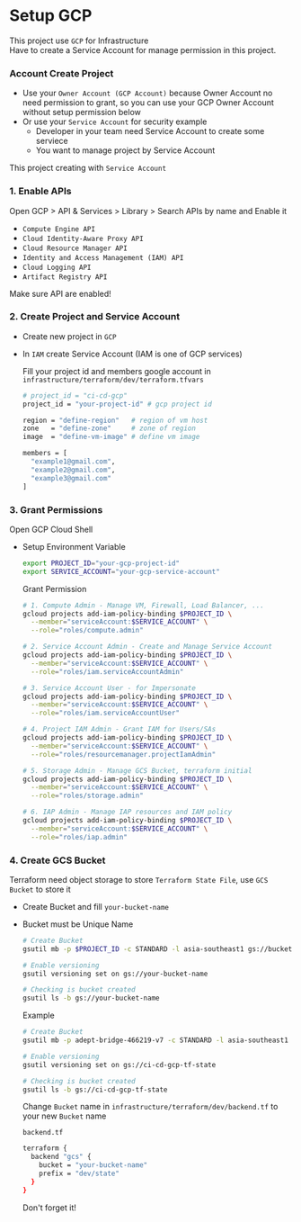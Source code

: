 # Setup GCP

This project use `GCP` for Infrastructure<br>
Have to create a Service Account for manage permission in this project.

### Account Create Project

- Use your `Owner Account (GCP Account)` because Owner Account no need permission to grant, so you can use your GCP Owner Account without setup permission below
- Or use your `Service Account` for security example
  - Developer in your team need Service Account to create some serviece
  - You want to manage project by Service Account

This project creating with `Service Account`

### 1. Enable APIs

Open GCP > API & Services > Library > Search APIs by name and Enable it

- `Compute Engine API`
- `Cloud Identity-Aware Proxy API`
- `Cloud Resource Manager API`
- `Identity and Access Management (IAM) API`
- `Cloud Logging API`
- `Artifact Registry API`

Make sure API are enabled!

### 2. Create Project and Service Account

- Create new project in `GCP`
- In `IAM` create Service Account (IAM is one of GCP services)

  Fill your project id and members google account in `infrastructure/terraform/dev/terraform.tfvars`

  ```bash
  # project_id = "ci-cd-gcp"
  project_id = "your-project-id" # gcp project id

  region = "define-region"   # region of vm host
  zone   = "define-zone"     # zone of region
  image  = "define-vm-image" # define vm image

  members = [
    "example1@gmail.com",
    "example2@gmail.com",
    "example3@gmail.com"
  ]
  ```

### 3. Grant Permissions

Open GCP Cloud Shell

- Setup Environment Variable

  ```bash
  export PROJECT_ID="your-gcp-project-id"
  export SERVICE_ACCOUNT="your-gcp-service-account"
  ```

  Grant Permission

  ```bash
  # 1. Compute Admin - Manage VM, Firewall, Load Balancer, ...
  gcloud projects add-iam-policy-binding $PROJECT_ID \
    --member="serviceAccount:$SERVICE_ACCOUNT" \
    --role="roles/compute.admin"

  # 2. Service Account Admin - Create and Manage Service Account
  gcloud projects add-iam-policy-binding $PROJECT_ID \
    --member="serviceAccount:$SERVICE_ACCOUNT" \
    --role="roles/iam.serviceAccountAdmin"

  # 3. Service Account User - for Impersonate
  gcloud projects add-iam-policy-binding $PROJECT_ID \
    --member="serviceAccount:$SERVICE_ACCOUNT" \
    --role="roles/iam.serviceAccountUser"

  # 4. Project IAM Admin - Grant IAM for Users/SAs
  gcloud projects add-iam-policy-binding $PROJECT_ID \
    --member="serviceAccount:$SERVICE_ACCOUNT" \
    --role="roles/resourcemanager.projectIamAdmin"

  # 5. Storage Admin - Manage GCS Bucket, terraform initial
  gcloud projects add-iam-policy-binding $PROJECT_ID \
    --member="serviceAccount:$SERVICE_ACCOUNT" \
    --role="roles/storage.admin"

  # 6. IAP Admin - Manage IAP resources and IAM policy
  gcloud projects add-iam-policy-binding $PROJECT_ID \
    --member="serviceAccount:$SERVICE_ACCOUNT" \
    --role="roles/iap.admin"
  ```

### 4. Create GCS Bucket

Terraform need object storage to store `Terraform State File`, use `GCS Bucket` to store it

- Create Bucket and fill `your-bucket-name`
- Bucket must be Unique Name

  ```bash
  # Create Bucket
  gsutil mb -p $PROJECT_ID -c STANDARD -l asia-southeast1 gs://bucket-name

  # Enable versioning
  gsutil versioning set on gs://your-bucket-name

  # Checking is bucket created
  gsutil ls -b gs://your-bucket-name
  ```

  Example

  ```bash
  # Create Bucket
  gsutil mb -p adept-bridge-466219-v7 -c STANDARD -l asia-southeast1 gs://ci-cd-gcp-tf-state

  # Enable versioning
  gsutil versioning set on gs://ci-cd-gcp-tf-state

  # Checking is bucket created
  gsutil ls -b gs://ci-cd-gcp-tf-state
  ```

  Change `Bucket` name in `infrastructure/terraform/dev/backend.tf` to your new `Bucket` name

  `backend.tf`

  ```bash
  terraform {
    backend "gcs" {
      bucket = "your-bucket-name"
      prefix = "dev/state"
    }
  }
  ```

  Don't forget it!
